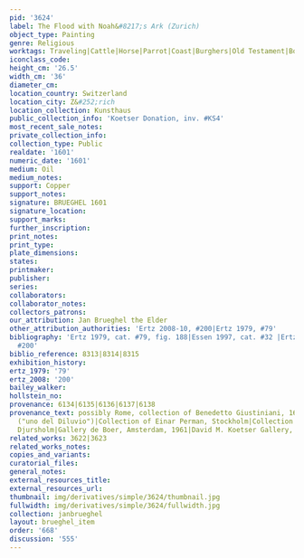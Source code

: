 ```yaml
---
pid: '3624'
label: The Flood with Noah&#8217;s Ark (Zurich)
object_type: Painting
genre: Religious
worktags: Traveling|Cattle|Horse|Parrot|Coast|Burghers|Old Testament|Boat
iconclass_code:
height_cm: '26.5'
width_cm: '36'
diameter_cm:
location_country: Switzerland
location_city: Z&#252;rich
location_collection: Kunsthaus
public_collection_info: 'Koetser Donation, inv. #KS4'
most_recent_sale_notes:
private_collection_info:
collection_type: Public
realdate: '1601'
numeric_date: '1601'
medium: Oil
medium_notes:
support: Copper
support_notes:
signature: BRUEGHEL 1601
signature_location:
support_marks:
further_inscription:
print_notes:
print_type:
plate_dimensions:
states:
printmaker:
publisher:
series:
collaborators:
collaborator_notes:
collectors_patrons:
our_attribution: Jan Brueghel the Elder
other_attribution_authorities: 'Ertz 2008-10, #200|Ertz 1979, #79'
bibliography: 'Ertz 1979, cat. #79, fig. 188|Essen 1997, cat. #32 |Ertz 2008-10, cat.
  #200'
biblio_reference: 8313|8314|8315
exhibition_history:
ertz_1979: '79'
ertz_2008: '200'
bailey_walker:
hollstein_no:
provenance: 6134|6135|6136|6137|6138
provenance_text: possibly Rome, collection of Benedetto Giustiniani, 1601 inventory
  ("uno del Diluvio")|Collection of Einar Perman, Stockholm|Collection of A. Thustrup,
  Djursholm|Gallery de Boer, Amsterdam, 1961|David M. Koetser Gallery, Zurich, 1979
related_works: 3622|3623
related_works_notes:
copies_and_variants:
curatorial_files:
general_notes:
external_resources_title:
external_resources_url:
thumbnail: img/derivatives/simple/3624/thumbnail.jpg
fullwidth: img/derivatives/simple/3624/fullwidth.jpg
collection: janbrueghel
layout: brueghel_item
order: '668'
discussion: '555'
---
```

